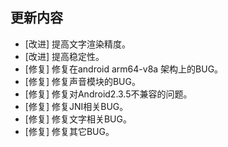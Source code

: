 ## 更新内容

* [改进] 提高文字渲染精度。
* [改进] 提高稳定性。
* [修复] 修复在android arm64-v8a 架构上的BUG。
* [修复] 修复声音模块的BUG。
* [修复] 修复对Android2.3.5不兼容的问题。
* [修复] 修复JNI相关BUG。
* [修复] 修复文字相关BUG。
* [修复] 修复其它BUG。